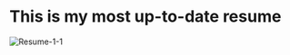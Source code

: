 # This is my most up-to-date resume



![Resume-1-1](https://github.com/colbySullivan/resume/assets/88957296/db339c95-a402-40e5-8a63-18da4ac9dc9d)
